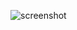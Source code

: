 ![screenshot](https://github.com/zelikhan/Day-2_Rich-Text-Editor/assets/114800813/eccd7088-51ce-48b8-9798-3ce9ec8c9db3)
